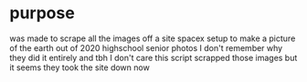 # purpose
was made to scrape all the images off a site spacex setup to make a picture of the earth out of 2020 highschool senior photos I don't remember why they did it entirely and tbh I don't care this script scrapped those images but it seems they took the site down now
